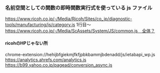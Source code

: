 ### 名前空間としての関数の即時関数実行式を使っている js ファイル

https://www.ricoh.co.jp/-/Media/Ricoh/Sites/co_jp/diagnostic-tools/manufacturing/js/category.js 1行目～
https://www.ricoh.co.jp/-/Media/ScAssets/System/JS/common.js　全体？


#### ricohのHPじゃない所
chrome-extension://hehijbfgiekmjfkfjpbkbammjbdenadd/js/ietabapi_wp.js
https://analytics.ahrefs.com/analytics.js
https://b99.yahoo.co.jp/pagead/conversion_async.js